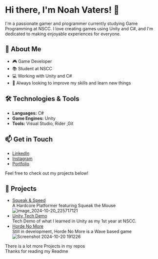 # Hi there, I'm Noah Vaters! 👋

I'm a passionate gamer and programmer currently studying Game Programming at NSCC. I love creating games using Unity and C#, and I'm dedicated to making enjoyable experiences for everyone.

## 🌱 About Me
- 🎮 Game Developer
- 📚 Student at NSCC
- 💻 Working with Unity and C#
- 🌟 Always looking to improve my skills and learn new things

## 🛠️ Technologies & Tools
- **Languages:** C#
- **Game Engines:** Unity
- **Tools:** Visual Studio, Rider ,Git

## 📫 Get in Touch
- [LinkedIn]([your-linkedin-url](https://www.linkedin.com/in/noahvaters-/))
- [Instagram]([your-twitter-url](https://www.instagram.com/therealnoahvaters/profilecard/?igsh=MWEzb3R5NXU5bzdleQ==))
- [Portfolio]([your-portfolio-url](https://noahvatersnscc.wixstudio.io/noahvatersportfolio))

Feel free to check out my projects below!

## 🚀 Projects
- [Squeak & Speed](https://github.com/NoV8rs/Squeak-Speed)  
A Hardcore Platformer featuring Squeak the Mouse
![image_2024-10-20_225717121](https://github.com/user-attachments/assets/a5c0e7ab-e187-404c-b68e-2800c1351c50)
- [Unity Tech Demo](https://github.com/NoV8rs/Tech-Demo)  
Tech Demo of what I learned in Unity as my 1st year at NSCC.    
- [Horde No More](https://github.com/Impuse007/Horde_No_More)  
Still in development, Horde No More is a Wave based game   
![Screenshot 2024-10-20 191226](https://github.com/user-attachments/assets/4de6d3b3-c224-465c-90d2-6676d1f292c8)


There is a lot more Projects in my repos  
Thanks for reading my Readme
